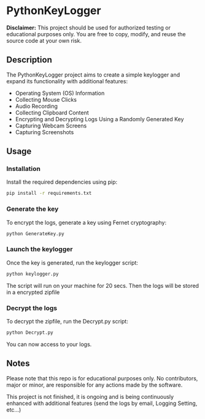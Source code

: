 # PythonKeyLogger

**Disclaimer:** This project should be used for authorized testing or educational purposes only. You are free to copy, modify, and reuse the source code at your own risk.


## Description 

The PythonKeyLogger project aims to create a simple keylogger and expand its functionality with additional features:


- Operating System (OS) Information
- Collecting Mouse Clicks
- Audio Recording
- Collecting Clipboard Content
- Encrypting and Decrypting Logs Using a Randomly Generated Key
- Capturing Webcam Screens
- Capturing Screenshots

## Usage

### Installation
Install the required dependencies using pip:
```bash
pip install -r requirements.txt
```
### Generate the key 
To encrypt the logs, generate a key using Fernet cryptography:

```bash
python GenerateKey.py
```

### Launch the keylogger

Once the key is generated, run the keylogger script:

```bash
python keylogger.py
```

The script will run on your machine for 20 secs. Then the logs will be stored in a encrypted zipfile

### Decrypt the logs

To decrypt the zipfile, run the Decrypt.py script:

```bash
python Decrypt.py
```
You can now access to your logs.

## Notes

Please note that this repo is for educational purposes only. No contributors, major or minor, are responsible for any actions made by the software.

This project is not finished, it is ongoing and is being continuously enhanced with additional features (send the logs by email, Logging Setting, etc...)